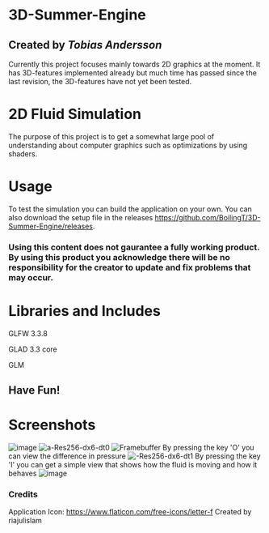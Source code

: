# 3D-Summer-Engine
## Created by *Tobias Andersson*
Currently this project focuses mainly towards 2D graphics at the moment. It has 3D-features implemented already but much time has passed since the last revision, the 3D-features have not yet been tested.

# 2D Fluid Simulation
The purpose of this project is to get a somewhat large pool of understanding about computer graphics such as optimizations by using shaders.

# Usage
To test the simulation you can build the application on your own. You can also download the setup file in the releases https://github.com/BoilingT/3D-Summer-Engine/releases. 

### Using this content does not gaurantee a fully working product. By using this product you acknowledge there will be no responsibility for the creator to update and fix problems that may occur.

# Libraries and Includes
GLFW 3.3.8

GLAD 3.3 core

GLM

## Have Fun!

# Screenshots
![image](https://github.com/BoilingT/3D-Summer-Engine/assets/34101043/1e069b01-281d-4a11-a99a-3c7e36d54f70)
![a-Res256-dx6-dt0](https://github.com/BoilingT/3D-Summer-Engine/assets/34101043/05ec20bd-130e-489e-9494-e608976c70f3)
![Framebuffer](https://github.com/BoilingT/3D-Summer-Engine/assets/34101043/4d9bb89c-1ea5-49d1-9b85-710648db0fc8)
By pressing the key 'O' you can view the difference in pressure
![-Res256-dx6-dt1](https://github.com/BoilingT/3D-Summer-Engine/assets/34101043/644655b9-4006-40ff-bf55-1be964cdc92b)
By pressing the key 'I' you can get a simple view that shows how the fluid is moving and how it behaves
![image](https://github.com/BoilingT/3D-Summer-Engine/assets/34101043/408001be-5a2a-4d2d-971d-840bbc743396)

### Credits
Application Icon:
https://www.flaticon.com/free-icons/letter-f Created by riajulislam
